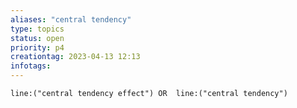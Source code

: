 ```yaml
---
aliases: "central tendency" 
type: topics
status: open
priority: p4
creationtag: 2023-04-13 12:13
infotags:
---
```

```query 
line:("central tendency effect") OR  line:("central tendency") 
```